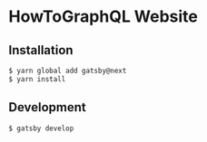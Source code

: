 # HowToGraphQL Website

## Installation
```sh
$ yarn global add gatsby@next
$ yarn install
```

## Development
```sh
$ gatsby develop
```

